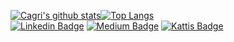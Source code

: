 
[![Cagri's github stats](https://github-readme-stats.vercel.app/api?username=esencgr&show_icons=true&theme=dark&hide=prs)](https://github.com/esncgr/github-readme-stats)[![Top Langs](https://github-readme-stats.vercel.app/api/top-langs/?username=esencgr&langs_count=9&hide=javascript,html,css,assembly&layout=compact)](https://github.com/esencgr/github-readme-stats)   
[![Linkedin Badge](https://img.shields.io/badge/cagriesen-follow%20on%20linkedin-blue?style=for-the-badge&logo=linkedin)](https://www.linkedin.com/in/%C3%A7a%C4%9Fr%C4%B1-esen-b0aa93109/)
[![Medium Badge](https://img.shields.io/badge/esencgr-follow%20on%20medium-black?style=for-the-badge&logo=Medium)](https://medium.com/cgresen)
[![Kattis Badge](https://img.shields.io/badge/esencgr-kattis%20tr%20ranking-darkgreen?style=for-the-badge&logo=Kattis)](https://open.kattis.com/countries/TUR)
